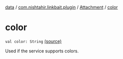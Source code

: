 [data](../../index.md) / [com.nishtahir.linkbait.plugin](../index.md) / [Attachment](index.md) / [color](.)


# color

`val color: String` [(source)](https://gitlab.com/nishtahir/linkbait/tree/master/linkbait-plugin-api/src/main/kotlin//com/nishtahir/linkbait/plugin/Attachment.kt#L27)

Used if the service supports colors.



